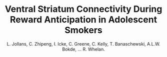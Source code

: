 ---
author: L. Jollans, C. Zhipeng, I. Icke, C. Greene, C. Kelly, T. Banaschewski, A.L.W. Bokde, ... R. Whelan.
title: Ventral Striatum Connectivity During Reward Anticipation in Adolescent Smokers
journal: Developmental Neuropsychology
year: 2016
type: article
doi: 10.1080/87565641.2016.1164172
volume: 41
number: 1-2
---